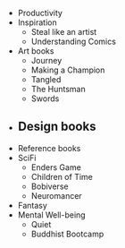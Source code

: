 - Productivity
- Inspiration
    - Steal like an artist
    - Understanding Comics
- Art books
    - Journey
    - Making a Champion
    - Tangled
    - The Huntsman
    - Swords
- Design books
	- 
- Reference books
- SciFi
    - Enders Game
    - Children of Time
    - Bobiverse
    - Neuromancer
- Fantasy
- Mental Well-being
    - Quiet
    - Buddhist Bootcamp
